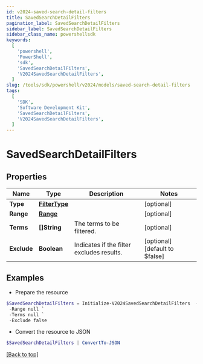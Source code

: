 ```yaml
---
id: v2024-saved-search-detail-filters
title: SavedSearchDetailFilters
pagination_label: SavedSearchDetailFilters
sidebar_label: SavedSearchDetailFilters
sidebar_class_name: powershellsdk
keywords:
  [
    'powershell',
    'PowerShell',
    'sdk',
    'SavedSearchDetailFilters',
    'V2024SavedSearchDetailFilters',
  ]
slug: /tools/sdk/powershell/v2024/models/saved-search-detail-filters
tags:
  [
    'SDK',
    'Software Development Kit',
    'SavedSearchDetailFilters',
    'V2024SavedSearchDetailFilters',
  ]
---
```


# SavedSearchDetailFilters

## Properties

| Name | Type | Description | Notes |
| --- | --- | --- | --- |
| **Type** | [**FilterType**](filter-type) |  | [optional] |
| **Range** | [**Range**](range) |  | [optional] |
| **Terms** | **[]String** | The terms to be filtered. | [optional] |
| **Exclude** | **Boolean** | Indicates if the filter excludes results. | [optional] [default to $false] |

## Examples

- Prepare the resource

```powershell
$SavedSearchDetailFilters = Initialize-V2024SavedSearchDetailFilters  -Type null `
 -Range null `
 -Terms null `
 -Exclude false
```

- Convert the resource to JSON

```powershell
$SavedSearchDetailFilters | ConvertTo-JSON
```

[[Back to top]](#)
